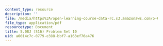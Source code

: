 ```yaml
---
content_type: resource
description: ''
file: /media/https%3A/open-learning-course-data-rc.s3.amazonaws.com/5-08j-biological-chemistry-ii-spring-2016/a6014c7c0779e388bbf7a163ef76a476_MIT5_08jS16ps10.pdf
file_type: application/pdf
resourcetype: Document
title: 5.08J (S16) Problem Set 10
uid: a6014c7c-0779-e388-bbf7-a163ef76a476
---
```

